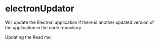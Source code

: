 # electronUpdator
Will update the Electron application if there is another updated version of the application in the code repository.

Updating the Read me.
